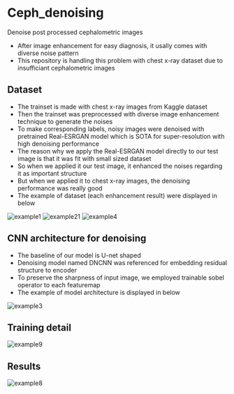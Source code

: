 # Ceph_denoising
Denoise post processed cephalometric images
- After image enhancement for easy diagnosis, it usally comes with diverse noise pattern
- This repository is handling this problem with chest x-ray dataset due to insufficiant cephalometric images



## Dataset
- The trainset is made with chest x-ray images from Kaggle dataset
- Then the trainset was preprocessed with diverse image enhancement technique to generate the noises
- To make corresponding labels, noisy images were denoised with pretrained Real-ESRGAN model which is SOTA for super-resolution with high denoising performance
- The reason why we apply the Real-ESRGAN model directly to our test image is that it was fit with small sized dataset
- So when we applied it our test image, it enhanced the noises regarding it as important structure
- But when we applied it to chest x-ray images, the denoising performance was really good
- The example of dataset (each enhancement result) were displayed in below

![example1](https://user-images.githubusercontent.com/65393045/206981235-1114622d-c9c1-4259-b31b-88a40c1c15ac.png)
![example21](https://user-images.githubusercontent.com/65393045/206981246-dea2e817-709e-40cf-96cf-519bcd84074b.png)
![example4](https://user-images.githubusercontent.com/65393045/206997324-ed535bdc-90cc-4e2a-99f8-addea7638dcf.png)



## CNN architecture for denoising
- The baseline of our model is U-net shaped
- Denoising model named DNCNN was referenced for embedding residual structure to encoder
- To preserve the sharpness of input image, we employed trainable sobel operator to each featuremap
- The example of model architecture is displayed in below

![example3](https://user-images.githubusercontent.com/65393045/206994032-617fc8b6-4ea9-45d3-9bbc-78fddb263691.png)



## Training detail

![example9](https://user-images.githubusercontent.com/65393045/207000366-39542247-07b8-425b-acd0-30bd9558ab4b.png)



## Results

![example8](https://user-images.githubusercontent.com/65393045/206998985-b14232b1-a4ec-48b9-80d8-f3ac194dddbe.png)


